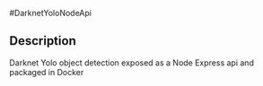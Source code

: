 #DarknetYoloNodeApi

## Description
Darknet Yolo object detection exposed as a Node Express api and packaged in Docker
